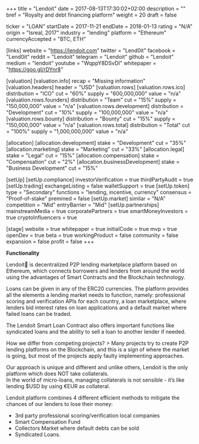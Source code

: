 +++
title = "Lendoit"
date = 2017-08-13T17:30:02+02:00
description = ""
bref = "Royalty and debt financing platform"
weight = 20
draft = false

ticker = "LOAN"
startDate = 2017-11-21
endDate = 2018-01-13
rating = "N/A"
origin = "Isreal, 2017"
industry = "lending"
platform = "Ethereum"
currencyAccepted = "BTC, ETH"

[links]
  website = "https://lendoit.com"
  twitter = "Lend0it"
  facebook = "Lend0it"
  reddit = "Lendoit"
  telegram = "Lendoit"
  github = "Lendoit"
  medium = "lendoit"
  youtube = "WqppY8DSvDI"
  whitepaper = "https://goo.gl/rDYnr8"

[valuation]
  [valuation.info]
    recap = "Missing information"
  [valuation.headers]
    header = "USD"
  [valuation.rows]
    [valuation.rows.ico]
      distribution = "ICO"
      cut = "60%"
      supply = "600,000,000"
      value = "n/a"
    [valuation.rows.founders]
      distribution = "Team"
      cut = "15%"
      supply = "150,000,000"
      value = "n/a"
   [valuation.rows.development]
      distribution = "Development"
      cut = "10%"
      supply = "100,000,000"
      value = "n/a"
   [valuation.rows.bounty]
      distribution = "Bounty"
      cut = "15%"
      supply = "150,000,000"
      value = "n/a"
    [valuation.rows.total]
      distribution = "Total"
      cut = "100%"
      supply = "1,000,000,000"
      value = "n/a"

[allocation]
  [allocation.development]
    stake = "Development"
    cut = "35%"
  [allocation.marketing]
    stake = "Marketing"
    cut = "33%"
  [allocation.legal]
    stake = "Legal"
    cut = "15%"
  [allocation.compensation]
    stake = "Compensation"
    cut = "2%"
  [allocation.businessDevelopment]
    stake = "Business Development"
    cut = "15%"


[setUp]
  [setUp.compliance]
    investorVerification = true
    thirdPartyAudit = true
  [setUp.trading]
    exchangeListing = false
    walletSupport = true
  [setUp.token]
    type = "Secondary"
    functions = "lending, incentive, currency"
    consensus = "Proof-of-stake"
    premined = false
  [setUp.market]
    similar = "N/A"
    competition = "Mid"
    entryBarrier = "Mid"
  [setUp.partnerships]
    mainstreamMedia = true
    corporatePartners = true
    smartMoneyInvestors = true
    cryptoInfluencers = true

[stage]
  website = true
  whitepaper = true
  initialCode = true
  mvp = true
  openDev = true
  beta = true
  workingProduct = false
  community = false
  expansion = false
  profit = false
+++


**Functionality**

Lendoit🏅 is decentralized P2P lending marketplace platform based on Ethereum, which connects borrowers and lenders from around the world using the advantages of Smart Contracts and the Blockchain technology.  

Loans can be given in any of the ERC20 currencies. The platform provides all the elements a lending market needs to function, namely: professional scoring and verification APIs for each country, a loan marketplace, where lenders bid interest rates on loan applications and a default market where failed loans can be traded.  

The Lendoit Smart Loan Contract also offers important functions like syndicated loans and the ability to sell a loan to another lender if needed.

How we differ from competing projects? > Many projects try to create P2P lending platforms on the Blockchain, and this is a sign of where the market is going, but most of the projects apply faulty implementing approaches.  

Our approach is unique and different and unlike others, Lendoit is the only platform which does NOT take collaterals.  
In the world of micro-loans, managing collaterals is not sensible - it’s like lending $USD by using €EUR as collateral.  

Lendoit platform combines 4 different efficient methods to mitigate the chances of our lenders to lose their money:

* 3rd party professional scoring/verification local companies
* Smart Compensation Fund
* Collectors Market where default debts can be sold
* Syndicated Loans.
